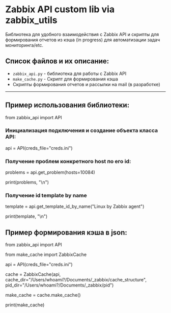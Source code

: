 # Zabbix API custom lib via zabbix_utils 

Библиотека для удобного взаимодействия c Zabbix API и скрипты для формирования отчетов из кэша (in progress) для автоматизации задач мониторинга/etc.

##  Список файлов и их описание:

- `zabbix_api.py` - библиотека для работы с Zabbix API 
- `make_cache.py` - Скрипт для формирования кэша
- Скрипты формирования отчетов и рассылки на mail (в разработке)

_____________________

## Пример использования библиотеки:

from zabbix_api import API

### Инициализация подключения и создание объекта класса API:
api = API(creds_file="creds.ini")

### Получение проблем конкретного host по его id:
problems = api.get_problem(hosts=10084)

print(problems, "\n") 

### Получение id template by name
template = api.get_template_id_by_name("Linux by Zabbix agent")

print(template, "\n")


## Пример формирования кэша в json:
from zabbix_api import API

from make_cache import ZabbixCache



api = API(creds_file="creds.ini")

cache = ZabbixCache(api, cache_dir="/Users/whoami?/Documents/_zabbix/cache_structure", pid_dir="/Users/whoami?/Documents/_zabbix/pid")


make_cache = cache.make_cache()

print(make_cache)
